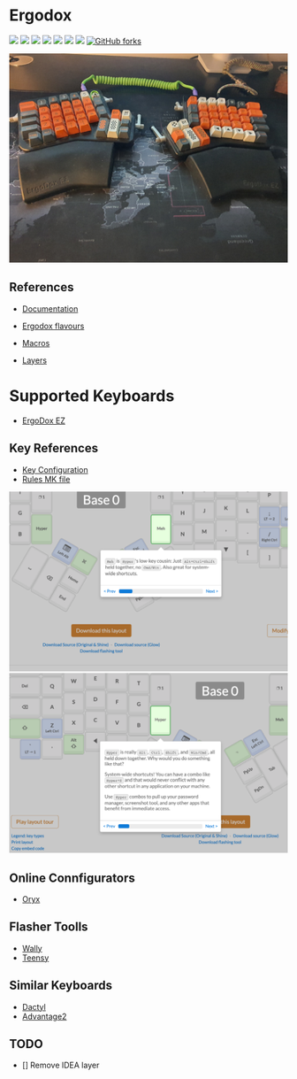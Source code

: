 # Ergodox

[![](https://github.com/ivankatliarchuk/ergodox-ez/workflows/create/badge.svg)](https://github.com/ivankatliarchuk/ergodox-ez/actions?query=workflow%3Acreate)
[![](https://img.shields.io/github/license/ivankatliarchuk/ergodox-ez)](https://github.com/ivankatliarchuk/ergodox-ez)
[![](https://img.shields.io/github/repo-size/ivankatliarchuk/ergodox-ez)](https://github.com/ivankatliarchuk/ergodox-ez)
![](https://img.shields.io/github/languages/top/ivankatliarchuk/ergodox-ez?color=green&logo=c&logoColor=blue)
![](https://img.shields.io/github/commit-activity/m/ivankatliarchuk/ergodox-ez)
![](https://img.shields.io/github/last-commit/ivankatliarchuk/ergodox-ez)
![](https://img.shields.io/github/contributors/ivankatliarchuk/ergodox-ez)
[![GitHub forks](https://img.shields.io/github/forks/ivankatliarchuk/ergodox-ez.svg?style=social&label=Fork)](https://github.com/ivankatliarchuk/ergodox-ez)

![keyboard](assets/keyboard-2020.jpg)

## References

- [Documentation](https://docs.qmk.fm/#/)
- [Ergodox flavours](https://github.com/qmk/qmk_firmware/tree/master/keyboards/ergodox_ez)

- [Macros](https://docs.qmk.fm/#/feature_macros)
- [Layers](https://docs.qmk.fm/#/feature_layers)

# Supported Keyboards

* [ErgoDox EZ](/ergodox/)

## Key References

- [Key Configuration](https://docs.qmk.fm/#/config_options?id=the-configh-file)
- [Rules MK file](https://docs.qmk.fm/#/config_options?id=the-rulesmk-file)

![meh](assets/meh-key.png)
![hyper](assets/hyper-key.png)

## Online Connfigurators

- [Oryx](https://configure.ergodox-ez.com/ergodox-ez/layouts/default/latest/0)

## Flasher Toolls

- [Wally](https://ergodox-ez.com/pages/wally)
- [Teensy](https://www.pjrc.com/teensy/teensy31.html)

## Similar Keyboards

- [Dactyl](https://github.com/adereth/dactyl-keyboard)
- [Advantage2](https://kinesis-ergo.com/shop/advantage2/)

## TODO

- [] Remove IDEA layer
